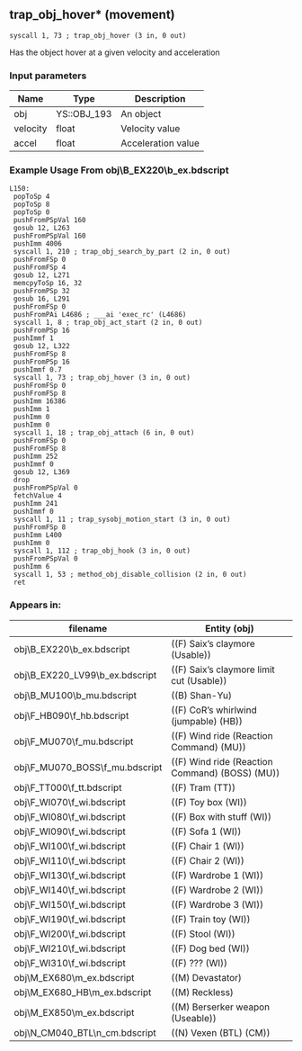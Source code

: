 ## trap_obj_hover* (movement)

`syscall 1, 73 ; trap_obj_hover (3 in, 0 out)`

Has the object hover at a given velocity and acceleration

### Input parameters
| Name | Type | Description
|------|------|------------
| obj   | YS::OBJ_193   | An object
| velocity   | float   | Velocity value
| accel   | float   | Acceleration value


### Example Usage From obj\B_EX220\b_ex.bdscript
```plaintext
L150:
 popToSp 4
 popToSp 8
 popToSp 0
 pushFromPSpVal 160
 gosub 12, L263
 pushFromPSpVal 160
 pushImm 4006
 syscall 1, 210 ; trap_obj_search_by_part (2 in, 0 out)
 pushFromFSp 0
 pushFromFSp 4
 gosub 12, L271
 memcpyToSp 16, 32
 pushFromPSp 32
 gosub 16, L291
 pushFromFSp 0
 pushFromPAi L4686 ; ___ai 'exec_rc' (L4686)
 syscall 1, 8 ; trap_obj_act_start (2 in, 0 out)
 pushFromPSp 16
 pushImmf 1
 gosub 12, L322
 pushFromFSp 8
 pushFromPSp 16
 pushImmf 0.7
 syscall 1, 73 ; trap_obj_hover (3 in, 0 out)
 pushFromFSp 0
 pushFromFSp 8
 pushImm 16386
 pushImm 1
 pushImm 0
 pushImm 0
 syscall 1, 18 ; trap_obj_attach (6 in, 0 out)
 pushFromFSp 0
 pushFromFSp 8
 pushImm 252
 pushImmf 0
 gosub 12, L369
 drop 
 pushFromPSpVal 0
 fetchValue 4
 pushImm 241
 pushImmf 0
 syscall 1, 11 ; trap_sysobj_motion_start (3 in, 0 out)
 pushFromFSp 8
 pushImm L400
 pushImm 0
 syscall 1, 112 ; trap_obj_hook (3 in, 0 out)
 pushFromPSpVal 0
 pushImm 6
 syscall 1, 53 ; method_obj_disable_collision (2 in, 0 out)
 ret
```


### Appears in:
| filename | Entity (obj)
|----------|-------------
| obj\B_EX220\b_ex.bdscript       | ((F) Saix’s claymore (Usable))          
| obj\B_EX220_LV99\b_ex.bdscript       | ((F) Saix’s claymore limit cut (Usable))          
| obj\B_MU100\b_mu.bdscript       | ((B) Shan-Yu)          
| obj\F_HB090\f_hb.bdscript       | ((F) CoR’s whirlwind (jumpable) (HB))          
| obj\F_MU070\f_mu.bdscript       | ((F) Wind ride (Reaction Command) (MU))          
| obj\F_MU070_BOSS\f_mu.bdscript       | ((F) Wind ride (Reaction Command) (BOSS) (MU))          
| obj\F_TT000\f_tt.bdscript       | ((F) Tram (TT))          
| obj\F_WI070\f_wi.bdscript       | ((F) Toy box (WI))          
| obj\F_WI080\f_wi.bdscript       | ((F) Box with stuff (WI))          
| obj\F_WI090\f_wi.bdscript       | ((F) Sofa 1 (WI))          
| obj\F_WI100\f_wi.bdscript       | ((F) Chair 1 (WI))          
| obj\F_WI110\f_wi.bdscript       | ((F) Chair 2 (WI))          
| obj\F_WI130\f_wi.bdscript       | ((F) Wardrobe 1 (WI))          
| obj\F_WI140\f_wi.bdscript       | ((F) Wardrobe 2 (WI))          
| obj\F_WI150\f_wi.bdscript       | ((F) Wardrobe 3 (WI))          
| obj\F_WI190\f_wi.bdscript       | ((F) Train toy (WI))          
| obj\F_WI200\f_wi.bdscript       | ((F) Stool (WI))          
| obj\F_WI210\f_wi.bdscript       | ((F) Dog bed (WI))          
| obj\F_WI310\f_wi.bdscript       | ((F) ??? (WI))          
| obj\M_EX680\m_ex.bdscript       | ((M) Devastator)          
| obj\M_EX680_HB\m_ex.bdscript       | ((M) Reckless)          
| obj\M_EX850\m_ex.bdscript       | ((M) Berserker weapon (Useable))          
| obj\N_CM040_BTL\n_cm.bdscript       | ((N) Vexen (BTL) (CM))          



